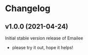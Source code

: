 # Changelog

## v1.0.0 (2021-04-24)

Initial stable version release of Emailee

* please try it out, hope it helps!
